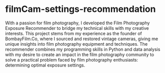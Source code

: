 # filmCam-settings-recommendation
With a passion for film photography, I developed the Film Photography Exposure Recommender to bridge my technical skills with my creative interests.
This project stems from my experience as the founder of BombayFilm.Co, where I sourced and restored vintage cameras, giving me unique insights into film photography equipment and techniques.
The recommender combines my programming skills in Python and data analysis with my desire to create an impact in the film photography community to solve a practical problem faced by film photography enthusiasts: determining optimal exposure settings.
